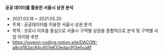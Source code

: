 #### 공공 데이터를 활용한 서울시 상권 분석
+ 2021.03.18 ~ 2021.05.20
+ 주제 : 공공데이터를 이용한 서울시 상권 분석
+ 목적 : 코로나 이후를 중심으로 서울시 구역별 상권을 종합적으로 분석 및 구역별 사업 아이템 추천
+ https://juyeon-coding.notion.site/DACON-a8cd182ac84c407e833edac913e5ca8f

